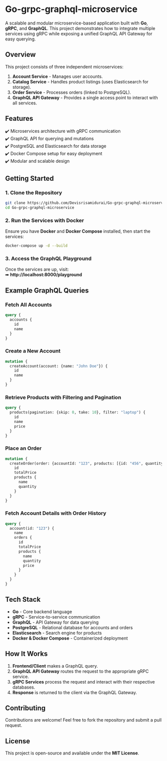 # Go-grpc-graphql-microservice

A scalable and modular microservice-based application built with **Go**, **gRPC**, and **GraphQL**. This project demonstrates how to integrate multiple services using gRPC while exposing a unified GraphQL API Gateway for easy querying.

## Overview
This project consists of three independent microservices:

1. **Account Service** - Manages user accounts.
2. **Catalog Service** - Handles product listings (uses Elasticsearch for storage).
3. **Order Service** - Processes orders (linked to PostgreSQL).
4. **GraphQL API Gateway** - Provides a single access point to interact with all services.

## Features
✔️ Microservices architecture with gRPC communication  
✔️ GraphQL API for querying and mutations  
✔️ PostgreSQL and Elasticsearch for data storage  
✔️ Docker Compose setup for easy deployment  
✔️ Modular and scalable design  

## Getting Started
### 1. Clone the Repository
```sh
git clone https://github.com/Devisrisamidurai/Go-grpc-graphql-microservice.git
cd Go-grpc-graphql-microservice
```

### 2. Run the Services with Docker
Ensure you have **Docker** and **Docker Compose** installed, then start the services:
```sh
docker-compose up -d --build
```

### 3. Access the GraphQL Playground
Once the services are up, visit:  
➡ **http://localhost:8000/playground**

## Example GraphQL Queries
### Fetch All Accounts
```graphql
query {
  accounts {
    id
    name
  }
}
```
### Create a New Account
```graphql
mutation {
  createAccount(account: {name: "John Doe"}) {
    id
    name
  }
}
```
### Retrieve Products with Filtering and Pagination
```graphql
query {
  products(pagination: {skip: 0, take: 10}, filter: "laptop") {
    id
    name
    price
  }
}
```
### Place an Order
```graphql
mutation {
  createOrder(order: {accountId: "123", products: [{id: "456", quantity: 2}]}) {
    id
    totalPrice
    products {
      name
      quantity
    }
  }
}
```
### Fetch Account Details with Order History
```graphql
query {
  account(id: "123") {
    name
    orders {
      id
      totalPrice
      products {
        name
        quantity
        price
      }
    }
  }
}
```

## Tech Stack
- **Go** - Core backend language
- **gRPC** - Service-to-service communication
- **GraphQL** - API Gateway for data querying
- **PostgreSQL** - Relational database for accounts and orders
- **Elasticsearch** - Search engine for products
- **Docker & Docker Compose** - Containerized deployment

## How It Works
1. **Frontend/Client** makes a GraphQL query.
2. **GraphQL API Gateway** routes the request to the appropriate gRPC service.
3. **gRPC Services** process the request and interact with their respective databases.
4. **Response** is returned to the client via the GraphQL Gateway.

## Contributing
Contributions are welcome! Feel free to fork the repository and submit a pull request.

## License
This project is open-source and available under the **MIT License**.

